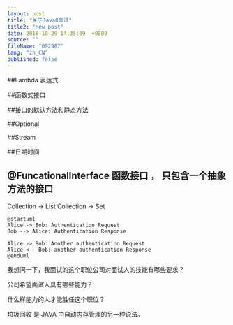 ```yaml
---
layout: post
title: "关于Java8面试"
title2: "new post"
date: 2018-10-29 14:35:09  +0800
source: ""
fileName: "092987"
lang: "zh_CN"
published: false
---
```


##Lambda 表达式

##函数式接口

##接口的默认方法和静态方法

##Optional

##Stream

##日期时间

## @FuncationalInterface 函数接口 ， 只包含一个抽象方法的接口

Collection -> List
Collection -> Set

```uml
@startuml
Alice -> Bob: Authentication Request
Bob --> Alice: Authentication Response

Alice -> Bob: Another authentication Request
Alice <-- Bob: another authentication Response
@enduml
```

我想问一下，我面试的这个职位公司对面试人的技能有哪些要求？

公司希望面试人具有哪些能力？

什么样能力的人才能胜任这个职位？

垃圾回收 是 JAVA 中自动内存管理的另一种说法。
